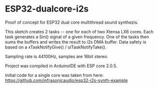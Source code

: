 # ESP32-dualcore-i2s
Proof of concept for ESP32 dual core multithread sound synthezis.

This sketch creates 2 tasks -- one for each of two Xtensa LX6 cores. Each task generates a Sin() signal of a given frequency. One of the tasks then sums the buffers and writes the result to i2s DMA buffer. Data safety is based on a xTaskNotifyGive() / ulTaskNotifyTake().

Sampling rate is 44100Hz, samples are 16bit stereo.

Project was compiled in ArduinoIDE with ESP core 2.0.5.

Initial code for a single core was taken from here: https://github.com/infrasonicaudio/esp32-i2s-synth-example
